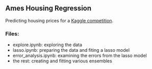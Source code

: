 ## Ames Housing Regression
Predicting housing prices for a [Kaggle competition](https://www.kaggle.com/c/house-prices-advanced-regression-techniques).

### Files:
- explore.ipynb: exploring the data
- lasso.ipynb: preparing the data and fiting a lasso model
- error_analysis.ipynb: examining the errors from the lasso model
- the rest: creating and fitting various ensembles

